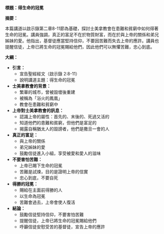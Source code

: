 **標題：得生命的冠冕**

**摘要：**

本篇講道以啟示錄第二章8-11節為基礎，探討士美拿教會在患難和貧窮中如何得著生命的冠冕。講員強調，真正的富足不在於物質財富，而在於與上帝的關係和弟兄姊妹的愛。他指出，基督徒應當堅持信仰，不要因苦難而失去上帝的應許。講員也提醒信徒，上帝已將生命的冠冕賜給他們，因此他們可以無懼苦難，忠心到底。

**大綱：**

* **引言：**
    * 宣告聖經經文（啟示錄 2:8-11）
    * 說明講道主題：得生命的冠冕
* **士美拿教會的背景：**
    * 繁華的城市，曾被毀壞後重建
    * 被稱為「浴火的鳳凰」
    * 教會在患難和貧窮中
* **上帝對士美拿教會的訊息：**
    * 認識上帝的屬性：首先的、末後的、死過又活的
    * 知道他們的患難和貧窮，但他們是富足的
    * 揭露自稱猶太人的毀謗者，他們是撒旦一會的人
* **真正的富足：**
    * 與上帝的關係
    * 弟兄姊妹的愛
    * 鼓勵信徒進入小組，享受被愛和愛人的滋味
* **不要害怕苦難：**
    * 上帝已賜下生命的冠冕
    * 苦難是試煉，目的是證明上帝的信實
    * 忠心到底，不要自死
* **得勝的冠冕：**
    * 賜給在主面前得勝的人
    * 以生命為冠冕
    * 苦難會過去，上帝會使人復活
* **結論：**
    * 鼓勵信徒堅持信仰，不要害怕苦難
    * 提醒信徒，上帝已將生命的冠冕賜給他們
    * 呼籲信徒安慰受苦的基督徒，宣告上帝的應許
